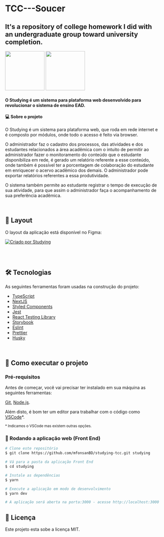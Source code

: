# TCC---Soucer
## It's a repository of college homework I did with an undergraduate group toward university completion.

<div>
<img src="https://cdn.jsdelivr.net/gh/devicons/devicon/icons/csharp/csharp-original.svg" width="128" height="128"/>
<img src="https://cdn.jsdelivr.net/gh/devicons/devicon/icons/typescript/typescript-original.svg" width="128" height="128"/>
<div/>                   

	
#### O Studying é um sistema para plataforma web desenvolvido para revolucionar o sistema de ensino EAD.

#### 💻 Sobre o projeto

O Studying é um sistema para plataforma web, que roda em rede internet e é composto por módulos, onde todo o acesso é feito via browser.

O administrador faz o cadastro dos processos, das atividades e dos estudantes relacionados a área acadêmica com o intuito de permitir ao administrador fazer o monitoramento do conteúdo que o estudante disponibiliza em rede, é gerado um relatório referente a esse conteúdo, onde também é possível ter a porcentagem de colaboração do estudante em enriquecer o acervo acadêmico dos demais. O administrador pode exportar relatórios referentes a essa produtividade.

O sistema também permite ao estudante registrar o tempo de execução de sua atividade, para que assim o administrador faça o acompanhamento de sua preferência acadêmica.

<br>

## 🎨 Layout

O layout da aplicação está disponível no Figma:

<a href="https://www.figma.com/file/yyM3B8g5POcDwqO3jgR0CO/Studying---TCC?node-id=0%3A1">
  <img alt="Criado por Studying" src="https://img.shields.io/badge/Acessar%20Layout%20-Figma-%233481FF">
</a>

<br><br>

## 🛠 Tecnologias

As seguintes ferramentas foram usadas na construção do projeto:

- [TypeScript](https://www.typescriptlang.org/)
- [NextJS](https://nextjs.org/)
- [Styled Components](https://styled-components.com/)
- [Jest](https://jestjs.io/)
- [React Testing Library](https://testing-library.com/docs/react-testing-library/intro)
- [Storybook](https://storybook.js.org/)
- [Eslint](https://eslint.org/)
- [Prettier](https://prettier.io/)
- [Husky](https://github.com/typicode/husky)

<br>

## 🚀 Como executar o projeto

### Pré-requisitos

Antes de começar, você vai precisar ter instalado em sua máquina as seguintes ferramentas:

[Git](https://git-scm.com),
[Node.js](https://nodejs.org/).

Além disto, é bom ter um editor para trabalhar com o código como [VSCode](https://code.visualstudio.com/download)*.

<small>* Indicamos o VSCode mas existem outras opções.</small>

### 🧭 Rodando a aplicação web (Front End)

```bash
# Clone este repositório
$ git clone https://github.com/mfonsanBD/studying-tcc.git studying

# Vá para a pasta da aplicação Front End
$ cd studying

# Instale as dependências
$ yarn

# Execute a aplicação em modo de desenvolvimento
$ yarn dev

# A aplicação será aberta na porta:3000 - acesse http://localhost:3000
```

## 📝 Licença

Este projeto esta sobe a licença MIT.

